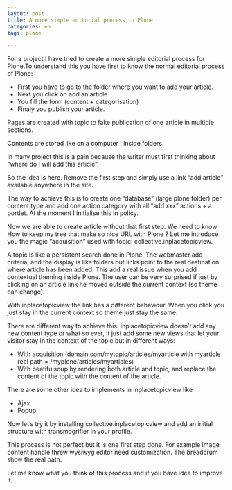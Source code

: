 ```yaml
---
layout: post
title: A more simple editorial process in Plone
categories: en
tags: plone

---
```


For a project I have tried to create a more simple editorial process for Plone.To understand this you have first to know the normal editorial process of Plone:

* First you have to go to the folder where you want to add your article.
* Next you click on add an article
* You fill the form (content + categorisation)
* Finaly you publish your article.

Pages are created with topic to fake publication of one article in multiple sections.

Contents are stored like on a computer : inside folders.

In many project this is a pain because the writer must first thinking about “where do I will add this article”.

So the idea is here. Remove the first step and simply use a link “add article” available anywhere in the site.

The way to achieve this is to create one “database” (large plone folder) per content type and add one action category with all “add xxx” actions + a portlet. At the moment I initialise this in policy.

Now we are able to create article without that first step. We need to know How to keep my tree that make so nice URL with Plone ? Let me introduce you the magic “acquisition” used with topic: collective.inplacetopicview.

A topic is like a persistent search done in Plone. The webmaster add criteria, and the display is like folders but links point to the real destination where article has been added. This add a real issue when you add contextual theming inside Plone. The user can be very surprised if just by clicking on an article link he moved outside the current context (so theme can change).

With inplacetopicview the link has a different behaviour. When you click you just stay in the current context so theme just stay the same.

There are different way to achieve this. inplacetopicview doesn’t add any new content type or what so ever, it just add some new views that let your visitor stay in the context of the topic but in different ways:
* With acquisition (domain.com/mytopic/articles/myarticle with myarticle real path = /myplone/articles/myarticles)
* With beatifulsoup by rendering both article and topic, and replace the content of the topic with the content of the article.

There are some other idea to implements in inplacetopicview like

* Ajax
* Popup

Now let’s try it by installing collective.inplacetopicview and add an initial structure with transmogrifier in your profile.

This process is not perfect but it is one first step done. For example image content handle threw wysiwyg editor need customization. The breadcrum show the real path.

Let me know what you think of this process and if you have idea to improve it.